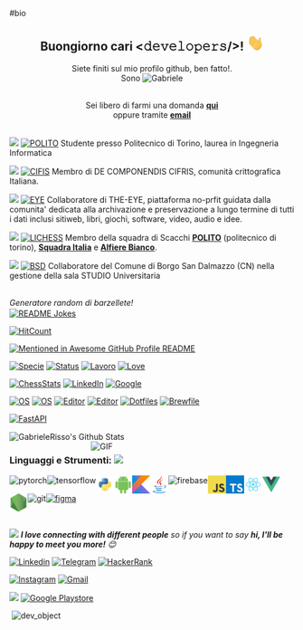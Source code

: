 

 #bio

 <div align="center">
 <h2> Buongiorno cari <𝚍𝚎𝚟𝚎𝚕𝚘𝚙𝚎𝚛𝚜/>! <img src="https://github.com/ABSphreak/ABSphreak/blob/master/gifs/Hi.gif" width="30px"></h2>
 </div>



 <div align="center">

Siete finiti sul mio profilo github, ben fatto!. <br>
Sono ![Gabriele](https://img.shields.io/badge/Gabriele-Risso-success?style=flat-square&logo=microgenetics&logoColor=white)

 <br>
  Sei libero di farmi una domanda <a href="https://github.com/GabrieleRisso/GabrieleRisso/issues/new"><b>qui</b></a><br>
 oppure tramite <a href="mailto:gabriele.risso502@gmail.com"><b>email</b></a>



 </div>

 <div align="left">



</br><img src="https://upload.wikimedia.org/wikipedia/it/thumb/2/27/Politecnico_di_Torino_-_Logo.svg/1024px-Politecnico_di_Torino_-_Logo.svg.png" width="30px">  [![POLITO](https://img.shields.io/badge/Polito-Ing_Inf-blue?style=flat-square&logo=when-i-work&logoColor=black)](https://didattica.polito.it/pls/portal30/sviluppo.offerta_formativa_2019.vis?p_coorte=2021&p_sdu=37&p_cds=3) Studente presso Politecnico di Torino, laurea in Ingegneria Informatica
 
<img src="https://www.decifris.it/logo_colore.jpg" width="30px">  [![CIFIS](https://img.shields.io/badge/Componedis-de_Cifris-blue?style=flat-square&logo=when-i-work&logoColor=white)](http://www.decifris.it/)
 Membro di DE COMPONENDIS CIFRIS, comunità crittografica Italiana. 
 
<img src="https://the-eye.eu/public/.css/Eye_of_Providence.png" width="30px"> [![EYE](https://img.shields.io/badge/The-EYE-red?style=flat-square&logo=when-i-work&logoColor=white)](https://the-eye.eu/)
 Collaboratore di THE-EYE, piattaforma no-prfit guidata dalla comunita' dedicata alla archivazione e preservazione a lungo termine di tutti i dati inclusi sitiweb, libri,  giochi, software, video, audio e idee.

<img src="https://upload.wikimedia.org/wikipedia/commons/thumb/a/af/Lichess_Logo.svg/90px-Lichess_Logo.svg.png" width="34px"> [![LICHESS](https://img.shields.io/badge/Li-Chess-white?style=flat-square&logo=when-i-work&logoColor=black)](https://lichess.org/)
 Membro della squadra di Scacchi <a href="https://lichess.org/team/polito"><b>POLITO</b></a> (politecnico di torino), <a href="https://lichess.org/team/italia-scacchi"><b>Squadra Italia</b></a> e <a href="https://lichess.org/team/alfiere-bianco"><b>Alfiere Bianco</b></a>.

<img src="https://www.comune.borgosandalmazzo.cn.it/stemma.png" width="25px"> [![BSD](https://img.shields.io/badge/Borgo-San_Dalmazzo-green?style=flat-square&logo=when-i-work&logoColor=black)](https://www.comune.borgosandalmazzo.cn.it/)
  Collaboratore del Comune di Borgo San Dalmazzo (CN) nella gestione della sala STUDIO Universitaria 




 
 
 </br>
 <i>Generatore random di barzellete! </i><br>
 <a href="https://readme-jokes.vercel.app"><img align="center" src="https://readme-jokes.vercel.app/api?bgColor=%23073b4c&textColor=%2306d6a0&aColor=%2306d6a0&borderColor=%2306d6a0" alt="README Jokes"></a>


 [![HitCount](http://hits.dwyl.com/ABSphreak/ABSphreak.svg)](http://hits.dwyl.com/ABSphreak/ABSphreak)




[![Mentioned in Awesome GitHub Profile README](https://awesome.re/mentioned-badge-flat.svg)](https://github.com/abhisheknaiidu/awesome-github-profile-readme)

[![Specie](https://img.shields.io/badge/Specie-Homo_sapiens-success?style=flat-square&logo=mailchimp&logoColor=white)](https://en.wikipedia.org/wiki/Homo_sapiens)
[![Status](https://img.shields.io/badge/Status-Stabile-success?style=flat-square&logo=gravatar&logoColor=white)](https://en.wikipedia.org/wiki/Life)
[![Lavoro](https://img.shields.io/badge/Lavoro-studente_PolitecnicoDiTorino-success?style=flat-square&logo=microgenetics&logoColor=white)](https://www.polito.it/)
[![Love](https://img.shields.io/badge/Love-scienza&tecnologia-critical?style=flat-square&logo=electron&logoColor=white)]()

[![ChessStats](https://img.shields.io/badge/ChessStats-GabrieleRisso-informational?style=flat-square&logo=jekyll&logoColor=white)](https://lichess.org/@/GabrieleRisso/perf/bullet/)
[![LinkedIn](https://img.shields.io/badge/LinkedIn-GabrieleRisso-informational?style=flat-square&logo=linkedin&logoColor=white)](https://it.linkedin.com/in/gabriele-risso-0b1a03166)
[![Google](https://img.shields.io/badge/Google-deleted-inactive?style=flat-square&logo=google&logoColor=white)](https://github.com/tycrek/degoogle)


[![OS](https://img.shields.io/badge/OS-macOS-informational?style=flat-square&logo=apple&logoColor=white)](https://en.wikipedia.org/wiki/MacOS)
[![OS](https://img.shields.io/badge/OS-ArchLinux-informational?style=flat-square&logo=linux&logoColor=white)](https://wiki.archlinux.org)
[![Editor](https://img.shields.io/badge/Editor-VSCode-blue?style=flat-square&logo=visual-studio-code&logoColor=white)](https://code.visualstudio.com/)
[![Editor](https://img.shields.io/badge/Editor-VIM-blue?style=flat-square&logo=visual-studio-code&logoColor=white)](https://code.vim.com/)
[![Dotfiles](https://img.shields.io/badge/Setup_-Dotfiles-blue?style=flat-square&logo=when-i-work&logoColor=white)](https://github.com/br3ndonland/dotfiles)
[![Brewfile](https://img.shields.io/badge/Apps-Brewfile-blue?style=flat-square&logo=ruby&logoColor=white)](https://github.com/br3ndonland/homebrew-brewfile)

[![FastAPI](https://img.shields.io/badge/Python_framework-FastAPI-teal?style=flat-square&logo=python&logoColor=white)](https://fastapi.tiangolo.com/)


 <img align="center" src="https://github-readme-stats.vercel.app/api?username=GabrieleRisso&include_all_commits=true&count_private=true&show_icons=true&line_height=20&title_color=7A7ADB&icon_color=2234AE&text_color=D3D3D3&bg_color=0,000000,130F40" alt="GabrieleRisso's Github Stats">



<img align="right" alt="GIF" src="https://raw.githubusercontent.com/rahul-jha98/rahul-jha98/main/techstack.gif" width="360px"/>


### Linguaggi e Strumenti: <img src="https://media.giphy.com/media/WUlplcMpOCEmTGBtBW/giphy.gif" width="30">
<a href="https://pytorch.org/" target="_blank"> <img align="left" src="https://www.vectorlogo.zone/logos/pytorch/pytorch-icon.svg" alt="pytorch" height="32px"/> </a>
<a href="https://www.tensorflow.org" target="_blank"> <img align="left" src="https://www.vectorlogo.zone/logos/tensorflow/tensorflow-icon.svg" alt="tensorflow" height="32px"/> </a>
<a href="https://www.python.org" target="_blank"><img align="left" alt="Python" height ="32px" src="https://raw.githubusercontent.com/github/explore/80688e429a7d4ef2fca1e82350fe8e3517d3494d/topics/python/python.png"></a>
<a href="https://developer.android.com" target="_blank"> <img align="left" alt="Android" height ="32px" src="https://raw.githubusercontent.com/github/explore/80688e429a7d4ef2fca1e82350fe8e3517d3494d/topics/android/android.png"> </a>
<a href="https://kotlinlang.org" target="_blank"><img align="left" alt="Kotlin" height ="32px" src="https://raw.githubusercontent.com/github/explore/80688e429a7d4ef2fca1e82350fe8e3517d3494d/topics/kotlin/kotlin.png"></a>
<a href="https://www.java.com" target="_blank"><img align="left" alt="Kotlin" height ="32px" src="https://raw.githubusercontent.com/devicons/devicon/master/icons/java/java-original.svg"></a>
<a href="https://firebase.google.com/" target="_blank"> <img align="left" src="https://www.vectorlogo.zone/logos/firebase/firebase-icon.svg" alt="firebase" height ="32px"/> </a>
<a href="https://developer.mozilla.org/en-US/docs/Web/JavaScript" target="_blank"> <img align="left" alt="JavaScript" height ="32px"  src="https://raw.githubusercontent.com/github/explore/80688e429a7d4ef2fca1e82350fe8e3517d3494d/topics/javascript/javascript.png"> </a>
<a href="https://www.typescriptlang.org/" target="_blank"><img align="left" alt="Typescirpt" height ="32px" src="https://raw.githubusercontent.com/github/explore/80688e429a7d4ef2fca1e82350fe8e3517d3494d/topics/typescript/typescript.png"></a>
<a href="https://reactjs.org/" target="_blank"> <img align="left" alt="React" height ="32px" src="https://raw.githubusercontent.com/github/explore/80688e429a7d4ef2fca1e82350fe8e3517d3494d/topics/react/react.png"></a>
<a href="https://vuejs.org/" target="_blank"><img align="left" alt="Vue" height ="32px" src="https://raw.githubusercontent.com/github/explore/80688e429a7d4ef2fca1e82350fe8e3517d3494d/topics/vue/vue.png"></a>
<a href="https://nodejs.org" target="_blank"><img align="left" alt="Node.js" height ="32px" src="https://raw.githubusercontent.com/github/explore/80688e429a7d4ef2fca1e82350fe8e3517d3494d/topics/nodejs/nodejs.png"></a>
<a href="https://git-scm.com/" target="_blank"> <img src="https://www.vectorlogo.zone/logos/git-scm/git-scm-icon.svg" align="left" alt="git" height='32px'/> </a>
<a href="https://www.figma.com/" target="_blank"> <img src="https://www.vectorlogo.zone/logos/figma/figma-icon.svg" alt="figma" height='32px'/> </a>

<br>







 <img src="https://media.giphy.com/media/LnQjpWaON8nhr21vNW/giphy.gif" width="40"> <em><b>I love connecting with different people</b> so if you want to say <b>hi, I'll be happy to meet you more!</b> :blush:</em>

 <!-- Your badges -->
 [![Linkedin](https://img.shields.io/badge/-JoykishanSharma-blue?style=flat&logo=Linkedin&logoColor=white)](https://www.linkedin.com/in/GabrieleRisso)
 [![Telegram](https://img.shields.io/badge/-@joykishan_sharma-blue?style=flat&logo=Telegram&logoColor=white)](https://t.me/joykishan_sharma)
 [![HackerRank](https://img.shields.io/badge/-Joykishan-islamicgreen?style=flat&logo=HackerRank&logoColor=black)](https://www.hackerrank.com/GabrieleRisso)

 [![Instagram](https://img.shields.io/badge/-joykishan_sharma-c13584?style=flat&labelColor=c13584&logo=instagram&logoColor=white)](https://www.instagram.com/joykishan_sharma)
 [![Gmail](https://img.shields.io/badge/-joykishan120-c14438?style=flat&logo=Gmail&logoColor=white)](mailto:gabrile.risso502@gmail.com)

 <!-- Profile View Count -->
 ![](https://komarev.com/ghpvc/?username=joykishansharma&style=flat)
 [![Google Playstore](https://img.shields.io/badge/-Joy_Apps_Developers_Team-gray?style=flat&logo=Google-Play&logoColor=white)](https://play.google.com/store/apps/developer?id=Joy+Apps+Developers+Team&hl=en_IN)

 <!-- Working GIF -->
 <img src="https://github.com/JoykishanSharma/JoykishanSharma/blob/master/dev_object.png" alt="dev_object" align="right" width="500" height="250" />




  
